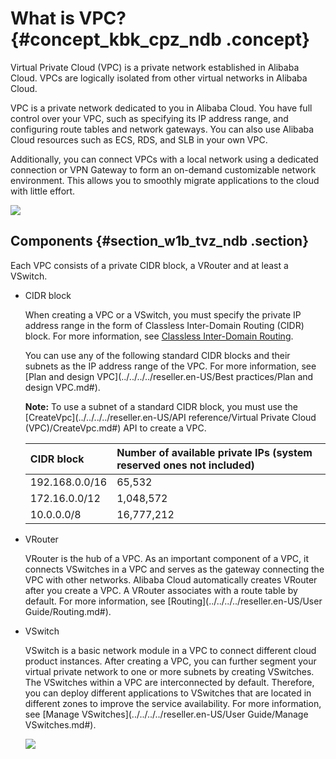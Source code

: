 # What is VPC? {#concept_kbk_cpz_ndb .concept}

Virtual Private Cloud \(VPC\) is a private network established in Alibaba Cloud. VPCs are logically isolated from other virtual networks in Alibaba Cloud.

VPC is a private network dedicated to you in Alibaba Cloud. You have full control over your VPC, such as specifying its IP address range, and configuring route tables and network gateways. You can also use Alibaba Cloud resources such as ECS, RDS, and SLB in your own VPC.

Additionally, you can connect VPCs with a local network using a dedicated connection or VPN Gateway to form an on-demand customizable network environment. This allows you to smoothly migrate applications to the cloud with little effort.

![](http://static-aliyun-doc.oss-cn-hangzhou.aliyuncs.com/assets/img/2427/1538212527805_en-US.png)

## Components {#section_w1b_tvz_ndb .section}

Each VPC consists of a private CIDR block, a VRouter and at least a VSwitch.

-   CIDR block

    When creating a VPC or a VSwitch, you must specify the private IP address range in the form of Classless Inter-Domain Routing \(CIDR\) block. For more information, see [Classless Inter-Domain Routing](https://en.wikipedia.org/wiki/Classless_Inter-Domain_Routing).

    You can use any of the following standard CIDR blocks and their subnets as the IP address range of the VPC. For more information, see [Plan and design VPC](../../../../reseller.en-US/Best practices/Plan and design VPC.md#).

    **Note:** To use a subnet of a standard CIDR block, you must use the [CreateVpc](../../../../reseller.en-US/API reference/Virtual Private Cloud (VPC)/CreateVpc.md#) API to create a VPC.

    |CIDR block|Number of available private IPs \(system reserved ones not included\)|
    |:---------|:--------------------------------------------------------------------|
    |192.168.0.0/16|65,532|
    |172.16.0.0/12|1,048,572|
    |10.0.0.0/8|16,777,212|

-   VRouter

    VRouter is the hub of a VPC. As an important component of a VPC, it connects VSwitches in a VPC and serves as the gateway connecting the VPC with other networks. Alibaba Cloud automatically creates VRouter after you create a VPC. A VRouter associates with a route table by default. For more information, see [Routing](../../../../reseller.en-US/User Guide/Routing.md#).

-   VSwitch

    VSwitch is a basic network module in a VPC to connect different cloud product instances. After creating a VPC, you can further segment your virtual private network to one or more subnets by creating VSwitches. The VSwitches within a VPC are interconnected by default. Therefore, you can deploy different applications to VSwitches that are located in different zones to improve the service availability. For more information, see [Manage VSwitches](../../../../reseller.en-US/User Guide/Manage VSwitches.md#).

    ![](http://static-aliyun-doc.oss-cn-hangzhou.aliyuncs.com/assets/img/2427/15382125272749_en-US.png)


